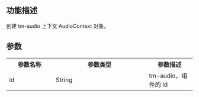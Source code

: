 ## 功能描述
创建 tm-audio 上下文 AudioContext 对象。

## 参数
<table>
   <tr>
      <th width="20%" >参数名称</td>
      <th width="40%" >参数类型</td>
      <th width="20%" >参数描述</td>
   </tr>
   <tr>
      <td>id</td>
      <td>String</td>
      <td>tm-audio，组件的 id</td>
   </tr>
</table>
